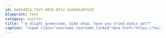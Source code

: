 ```yaml
---
id: be91d92a-72e7-483b-87cc-2adedea97e29
blueprint: text
category: twitter
title: "'@_dlight greenroom, bike shop. have you tried mimis yet?"
caption: '<span class="username username_linked">@<a href="https://twitter.com/_dlight" title="Битюцкий Корнилий">_dlight</a></span> greenroom, bike shop. have you tried mimis yet?'
---
```

